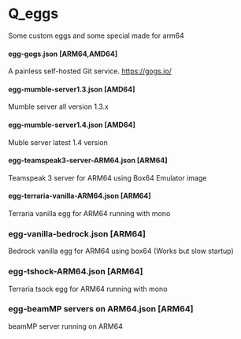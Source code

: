 # Q_eggs
Some custom eggs and some special made for arm64

#### egg-gogs.json [ARM64,AMD64]
A painless self-hosted Git service.
https://gogs.io/

#### egg-mumble-server1.3.json [AMD64]
Mumble server all version 1.3.x

#### egg-mumble-server1.4.json [AMD64]
Muble server latest 1.4 version

#### egg-teamspeak3-server-ARM64.json [ARM64]
Teamspeak 3 server for ARM64 using Box64 Emulator image

#### egg-terraria-vanilla-ARM64.json [ARM64]
Terraria vanilla egg for ARM64 running with mono

### egg-vanilla-bedrock.json [ARM64]
Bedrock vanilla egg for ARM64 using box64 (Works but slow startup)

### egg-tshock-ARM64.json [ARM64]
Terraria tsock egg for ARM64 running with mono

### egg-beamMP servers on ARM64.json [ARM64]
beamMP server running on ARM64